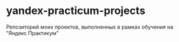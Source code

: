 # yandex-practicum-projects
Репозиторий моих проектов, выполненных в рамках обучения на "Яндекс Практикум"
